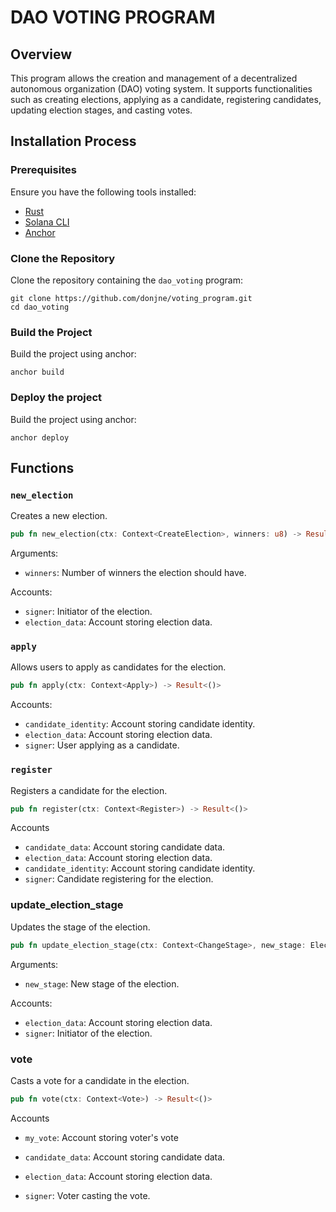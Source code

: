 # DAO VOTING PROGRAM

## Overview

This program allows the creation and management of a decentralized autonomous organization (DAO) voting system. It supports functionalities such as creating elections, applying as a candidate, registering candidates, updating election stages, and casting votes.

## Installation Process

### Prerequisites

Ensure you have the following tools installed:

- [Rust](https://www.rust-lang.org/tools/install)
- [Solana CLI](https://docs.solanalabs.com/cli/install)
- [Anchor](https://www.anchor-lang.com/docs/installation)

### Clone the Repository

Clone the repository containing the `dao_voting` program:

```shell
git clone https://github.com/donjne/voting_program.git
cd dao_voting
```

### Build the Project

Build the project using anchor:

```shell
anchor build
```

### Deploy the project

Build the project using anchor:

```shell
anchor deploy
```

## Functions

### `new_election`

Creates a new election.

```rust
pub fn new_election(ctx: Context<CreateElection>, winners: u8) -> Result<()>
```

Arguments:

- `winners`: Number of winners the election should have.

Accounts:

- `signer`: Initiator of the election.
- `election_data`: Account storing election data.

### `apply`

Allows users to apply as candidates for the election.

```rust
pub fn apply(ctx: Context<Apply>) -> Result<()>
```

Accounts:

- `candidate_identity`: Account storing candidate identity.
- `election_data`: Account storing election data.
- `signer`: User applying as a candidate.

### `register`

Registers a candidate for the election.

```rust
pub fn register(ctx: Context<Register>) -> Result<()>
```

Accounts

- `candidate_data`: Account storing candidate data.
- `election_data`: Account storing election data.
- `candidate_identity`: Account storing candidate identity.
- `signer`: Candidate registering for the election.

### update_election_stage

Updates the stage of the election.

```rust
pub fn update_election_stage(ctx: Context<ChangeStage>, new_stage: ElectionStage) -> Result<()>
```

Arguments:

- `new_stage`: New stage of the election.

Accounts:

- `election_data`: Account storing election data.
- `signer`: Initiator of the election.

### vote

Casts a vote for a candidate in the election.

```rust
pub fn vote(ctx: Context<Vote>) -> Result<()>
```

Accounts

- `my_vote`: Account storing voter's vote

- `candidate_data`: Account storing candidate data.

- `election_data`: Account storing election data.

- `signer`: Voter casting the vote.
